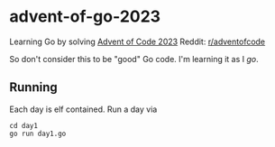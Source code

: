 # advent-of-go-2023

Learning Go by solving [Advent of Code 2023](https://adventofcode.com/2023)
Reddit: [r/adventofcode](https://www.reddit.com/r/adventofcode)

So don't consider this to be "good" Go code. I'm learning it as I _go_. 

## Running

Each day is elf contained. Run a day via
```
cd day1
go run day1.go
```
